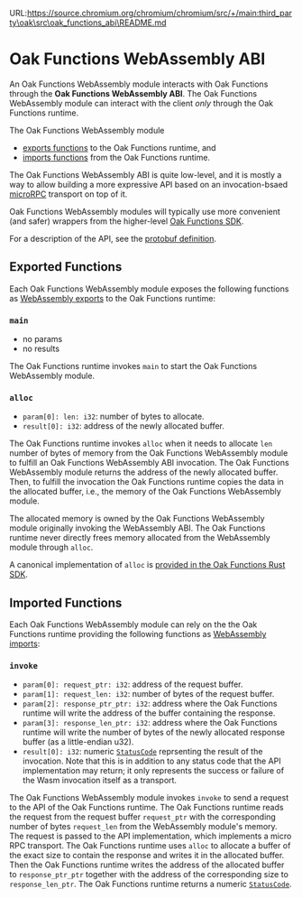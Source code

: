 URL:https://source.chromium.org/chromium/chromium/src/+/main:third_party\oak\src\oak_functions_abi\README.md
# Oak Functions WebAssembly ABI

An Oak Functions WebAssembly module interacts with Oak Functions through the
**Oak Functions WebAssembly ABI**. The Oak Functions WebAssembly module can
interact with the client _only_ through the Oak Functions runtime.

The Oak Functions WebAssembly module

- [exports functions](#exported-functions) to the Oak Functions runtime, and
- [imports functions](#imported-functions) from the Oak Functions runtime.

The Oak Functions WebAssembly ABI is quite low-level, and it is mostly a way to
allow building a more expressive API based on an invocation-bsaed
[microRPC](/micro_rpc/) transport on top of it.

Oak Functions WebAssembly modules will typically use more convenient (and safer)
wrappers from the higher-level [Oak Functions SDK](/oak_functions_sdk/).

For a description of the API, see the
[protobuf definition](/proto/oak_functions/sdk/oak_functions_wasm.proto).

## Exported Functions

Each Oak Functions WebAssembly module exposes the following functions as
[WebAssembly exports](https://webassembly.github.io/spec/core/syntax/modules.html#exports)
to the Oak Functions runtime:

### `main`

- no params
- no results

The Oak Functions runtime invokes `main` to start the Oak Functions WebAssembly
module.

### `alloc`

- `param[0]: len: i32`: number of bytes to allocate.
- `result[0]: i32`: address of the newly allocated buffer.

The Oak Functions runtime invokes `alloc` when it needs to allocate `len` number
of bytes of memory from the Oak Functions WebAssembly module to fulfill an Oak
Functions WebAssembly ABI invocation. The Oak Functions WebAssembly module
returns the address of the newly allocated buffer. Then, to fulfill the
invocation the Oak Functions runtime copies the data in the allocated buffer,
i.e., the memory of the Oak Functions WebAssembly module.

The allocated memory is owned by the Oak Functions WebAssembly module originally
invoking the WebAssembly ABI. The Oak Functions runtime never directly frees
memory allocated from the WebAssembly module through `alloc`.

A canonical implementation of `alloc` is
[provided in the Oak Functions Rust SDK](/oak_functions/sdk/oak_functions/src/lib.rs).

## Imported Functions

Each Oak Functions WebAssembly module can rely on the the Oak Functions runtime
providing the following functions as
[WebAssembly imports](https://webassembly.github.io/spec/core/syntax/modules.html#imports):

### `invoke`

- `param[0]: request_ptr: i32`: address of the request buffer.
- `param[1]: request_len: i32`: number of bytes of the request buffer.
- `param[2]: response_ptr_ptr: i32`: address where the Oak Functions runtime
  will write the address of the buffer containing the response.
- `param[3]: response_len_ptr: i32`: address where the Oak Functions runtime
  will write the number of bytes of the newly allocated response buffer (as a
  little-endian u32).
- `result[0]: i32`: numeric
  [`StatusCode`](https://github.com/grpc/grpc/blob/master/doc/statuscodes.md#status-codes-and-their-use-in-grpc)
  reprsenting the result of the invocation. Note that this is in addition to any
  status code that the API implementation may return; it only represents the
  success or failure of the Wasm invocation itself as a transport.

The Oak Functions WebAssembly module invokes `invoke` to send a request to the
API of the Oak Functions runtime. The Oak Functions runtime reads the request
from the request buffer `request_ptr` with the corresponding number of bytes
`request_len` from the WebAssembly module's memory. The request is passed to the
API implementation, which implements a micro RPC transport. The Oak Functions
runtime uses `alloc` to allocate a buffer of the exact size to contain the
response and writes it in the allocated buffer. Then the Oak Functions runtime
writes the address of the allocated buffer to `response_ptr_ptr` together with
the address of the corresponding size to `response_len_ptr`. The Oak Functions
runtime returns a numeric
[`StatusCode`](https://github.com/grpc/grpc/blob/master/doc/statuscodes.md#status-codes-and-their-use-in-grpc).
